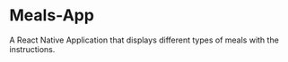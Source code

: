 # Meals-App
A React Native Application that displays different types of meals with the instructions.
